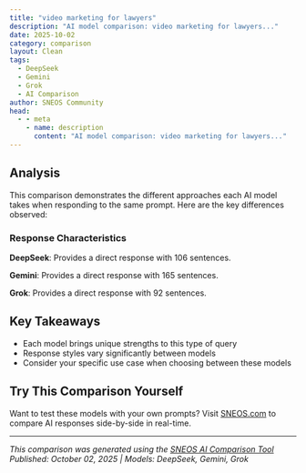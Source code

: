 ```yaml
---
title: "video marketing for lawyers"
description: "AI model comparison: video marketing for lawyers..."
date: 2025-10-02
category: comparison
layout: Clean
tags:
  - DeepSeek
  - Gemini
  - Grok
  - AI Comparison
author: SNEOS Community
head:
  - - meta
    - name: description
      content: "AI model comparison: video marketing for lawyers..."
---
```


<ChatComparison
  title="video marketing for lawyers"
  prompt="video marketing for lawyers"
  :responses='{
    "DeepSeek": "Of course. Video marketing is no longer optional for lawyers\u2014it\u0027s a critical tool for building trust, demonstrating expertise, and connecting with potential clients in a way that text and images alone cannot.\n\nHere is a comprehensive guide to video marketing for lawyers, covering strategy, content ideas, production, and distribution.\n\n---\n\n### **Part 1: The \u0022Why\u0022 - The Power of Video for Your Law Firm**\n\n*   **Builds Trust and Rapport:** People hire lawyers they like and trust. Video allows your personality, empathy, and competence to shine through before a client ever steps into your office.\n*   **Demonstrates Expertise:** Explaining complex legal concepts in simple terms shows you are a knowledgeable authority in your field.\n*   **Improves SEO (Search Engine Optimization):** Google owns YouTube. Video content, especially hosted on YouTube, is heavily favored in search results. It increases your \u0022dwell time\u0022 (how long people stay on your site), which is a positive ranking signal.\n*   **Answers Common Questions:** You can save yourself and your staff countless hours by creating videos that answer the most frequently asked questions from potential clients.\n*   **Higher Engagement:** Social media algorithms (Facebook, LinkedIn, Instagram) prioritize video content, especially native video (uploaded directly, not linked from YouTube), giving you a wider, more organic reach.\n\n---\n\n### **Part 2: The \u0022What\u0022 - Content Ideas for Every Stage of the Client Journey**\n\nStructure your content to attract, educate, and convert potential clients.\n\n#### **A) Top-of-Funnel (Awareness): For a Broad Audience**\nGoal: Attract people searching for general legal information.\n*   **\u0022Frequently Asked Questions\u0022 Videos:** \u0022What is the difference between Chapter 7 and Chapter 13 bankruptcy?\u0022 or \u0022What should I do immediately after a car accident?\u0022\n*   **Explainer Videos:** Break down complex legal processes. \u0022The Step-by-Step Process of a Personal Injury Claim\u0022 or \u0022How to Create a Living Will.\u0022\n*   **Legal News \u0026 Updates:** Briefly explain a new law or a relevant high-profile court case and what it means for the average person.\n\n#### **B) Mid-Funnel (Consideration): For Those Evaluating Their Options**\nGoal: Position yourself as the solution to their specific problem.\n*   **Case Study \u0026 Success Story Overviews:** (Without breaching confidentiality) Discuss a past client\u0027s type of problem, the legal challenges you faced, and the positive outcome you achieved. Use anonymized details.\n*   **\u0022Myth vs. Fact\u0022 Videos:** Address common misconceptions in your practice area. \u0022Myth: If I get a DUI, I will definitely go to jail.\u0022\n*   **Deep-Dive on a Specific Issue:** \u0022How is \u0027Pain and Suffering\u0027 Calculated in a Personal Injury Case?\u0022 or \u0022What Are the Hidden Costs of a Contested Divorce?\u0022\n\n#### **C) Bottom-of-Funnel (Decision): For Ready-to-Hire Clients**\nGoal: Encourage the viewer to contact your firm.\n*   **Firm Overview/Meet the Attorney:** This is your digital handshake. Introduce yourself, your firm\u0027s philosophy, and why you are passionate about helping clients.\n*   **Office Tour:** Make your firm feel familiar and welcoming. Introduce key staff members to humanize your practice.\n*   **Client Testimonials:** This is GOLD. A video testimonial from a happy client is far more powerful than a written quote.\n*   **Clear Call-to-Action (CTA) Videos:** A short video explicitly telling people what to do next. \u0022If you\u0027re facing [this problem], we can help. Call us at [number] for a free consultation today.\u0022\n\n---\n\n### **Part 3: The \u0022How\u0022 - Production \u0026 Best Practices**\n\nYou don\u0027t need a Hollywood budget. You need consistency and quality.\n\n#### **A) Essential Gear (The Basic Starter Kit)**\n1.  **Camera:** Your modern smartphone (iPhone/Android) has an excellent camera. Use the back camera for higher quality.\n2.  **Audio:** **This is non-negotiable.** Bad audio will make people click away. Use a lavalier microphone (clips to your shirt) that plugs into your phone, or a good quality USB microphone for desk recordings.\n3.  **Lighting:** A simple ring light or a softbox light from Amazon for under $50 will make a huge difference. Natural light from a window is also great (face the light).\n4.  **Tripod:** Keep the shot stable and professional.\n5.  **Background:** A clean, professional, and non-distracting background. A bookshelf, a plant, or a simple wall with your firm\u0027s logo is perfect.\n\n#### **B) On-Camera Best Practices**\n*   **Dress Professionally:** Wear what you would wear to meet a client for the first time.\n*   **Speak Clearly and Concisely:** Avoid legalese. Use simple, empathetic language.\n*   **Make Eye Contact:** Look directly at the camera lens, not at the screen. This simulates a conversation with the viewer.\n*   **Keep it Short:** Aim for 60-90 seconds for social media videos. Deeper educational content can be 3-5 minutes.\n*   **Use a Hook:** Start with a compelling question or statement in the first 3 seconds to grab attention. \u0022Were you just denied social security disability benefits? You may still have options.\u0022\n\n---\n\n### **Part 4: The \u0022Where\u0022 - Distribution \u0026 Promotion**\n\nCreating the video is only half the battle. You must get it in front of people.\n\n1.  **Your Website:**\n    *   Embed relevant videos on their corresponding practice area pages (e.g., a divorce FAQ video on your family law page).\n    *   Create a dedicated \u0022Video Library\u0022 or \u0022Resources\u0022 page.\n    *   Feature your best \u0022Meet the Attorney\u0022 or testimonial video on your homepage.\n\n2.  **YouTube:** This is your video hosting powerhouse.\n    *   Create a professional channel with your firm\u0027s name and logo.\n    *   Use descriptive titles with keywords (e.g., \u0022Boston Personal Injury Lawyer | How to Calculate My Claim\u0027s Value\u0022).\n    *   Write detailed video descriptions with links to your website and a CTA.\n    *   Use custom thumbnails that are clear and compelling.\n\n3.  **Social Media:**\n    *   **Facebook \u0026 Instagram:** Perfect for shorter, more personal videos, FAQs, and testimonials. Use Reels and Stories for maximum reach.\n    *   **LinkedIn:** Ideal for more professional content, firm news, and articles accompanied by a video summary.\n    *   **TikTok:** A growing platform for short, punchy legal advice aimed at a younger demographic. Use with a clear strategy.\n\n4.  **Email Marketing:** Include a video in your newsletter or a dedicated email blast to past clients and leads. A video can dramatically increase click-through rates.\n\n---\n\n### **Part 5: Compliance \u0026 Ethical Considerations**\n\n*   **Avoid False or Misleading Advertising:** Ensure all statements are accurate and can be substantiated.\n*   **No Guarantee of Results:** You must clearly state that prior results do not guarantee a similar outcome. Include this disclaimer in your video description or as a graphic overlay.\n*   **Attorney-Client Relationship:** State that viewing the video does not create an attorney-client relationship and that people should consult with an attorney for their specific situation.\n*   **Check Your State Bar Rules:** Rules on attorney advertising vary by state. Some states require specific disclaimers on all advertising, including video. Always review your local rules.\n\n### **Sample 30-Day Video Launch Plan for a Small Law Firm**\n\n*   **Week 1:** Record and publish 4 short FAQ videos (one per week). Start with your most common phone call questions.\n*   **Week 2:** Film your \u0022Meet the Attorney\u0022 and office tour video. Publish the \u0022Meet the Attorney\u0022 video.\n*   **Week 3:** Publish the office tour video. Reach out to a past satisfied client for a testimonial.\n*   **Week 4:** Film and publish the client testimonial. Create a blog post for one of your FAQ videos and embed the video in it.\n\n**Final Takeaway:** Start small, but start. The most important thing is to be consistent. A steady stream of helpful, authentic video content will establish your firm as a trusted, modern, and approachable authority in your legal market.",
    "Gemini": "Okay, let\u0027s break down video marketing for lawyers, covering strategies, content ideas, and practical tips.\n\n**I. Why Video Marketing for Lawyers?**\n\n*   **Increased Engagement:**  People are more likely to watch a video than read a long block of text. Video grabs attention quickly.\n*   **Improved Website Ranking (SEO):**  Google loves video content.  Videos embedded on your website can significantly improve your search engine ranking, especially when optimized correctly.\n*   **Builds Trust and Connection:**  People connect with faces and voices.  Video allows potential clients to see and hear you, fostering trust and rapport before they even contact you.\n*   **Demonstrates Expertise:** Video provides a powerful platform to showcase your knowledge and experience in a specific area of law.\n*   **Explains Complex Topics Simply:** Law can be complex.  Video helps simplify legal jargon and make information accessible to a wider audience.\n*   **Mobile-Friendly:** Most people consume content on their mobile devices. Video is easily accessible on smartphones and tablets.\n*   **Shareable Content:**  Compelling videos are easily shared on social media, extending your reach exponentially.\n*   **Cost-Effective:** While professional video production can be an investment, you can start with basic equipment and gradually improve your production quality.\n\n**II.  Video Content Ideas for Lawyers:**\n\nHere\u0027s a breakdown of different video types and content possibilities:\n\n*   **A. Explainer Videos:**\n    *   **Topic:** Explain common legal terms (e.g., \u0022What is probate?\u0022, \u0022Understanding the difference between assault and battery\u0022).\n    *   **Format:**  Animated explainer videos or a talking-head video with simple visuals.\n    *   **Goal:**  Educate the audience and establish you as a knowledgeable resource.\n    *   **Example:** \u00225 Things You Need to Know About Estate Planning.\u0022\n    *   **Tip:** Keep it concise and avoid legal jargon.\n\n*   **B.  \u0022About Us\u0022 / Introduction Videos:**\n    *   **Topic:**  Introduce yourself, your firm, your team, and your mission.\n    *   **Format:**  Mix of talking-head segments, office footage, and client testimonials.\n    *   **Goal:**  Build trust and showcase your firm\u0027s personality and values.\n    *   **Example:**  A welcome video on your website\u0027s \u0022About Us\u0022 page.\n    *   **Tip:**  Be authentic and genuine.  Highlight what makes your firm unique.\n\n*   **C.  Client Testimonial Videos:**\n    *   **Topic:**  Feature satisfied clients sharing their positive experiences working with your firm.\n    *   **Format:**  Interview-style video.\n    *   **Goal:**  Provide social proof and build credibility.\n    *   **Example:**  \u0022How [Law Firm Name] Helped Me Win My Case.\u0022\n    *   **Tip:**  Obtain written consent from clients before filming and sharing their testimonials. Focus on specific benefits they experienced.\n\n*   **D.  Q\u0026A / FAQ Videos:**\n    *   **Topic:**  Answer frequently asked questions about specific legal topics or your firm\u0027s services.\n    *   **Format:**  Talking-head video or a panel discussion.\n    *   **Goal:**  Address common concerns and provide valuable information.\n    *   **Example:**  \u0022Top 5 Questions About Filing for Bankruptcy.\u0022\n    *   **Tip:**  Keep answers concise and easy to understand.  Use real questions from your clients.\n\n*   **E.  Case Study Videos:**\n    *   **Topic:**  Share success stories of past cases (with client permission and confidentiality maintained).\n    *   **Format:**  Narrative-driven video with visuals and testimonials.\n    *   **Goal:**  Demonstrate your expertise and problem-solving abilities.\n    *   **Example:**  \u0022How We Successfully Defended a Client Against DUI Charges.\u0022\n    *   **Tip:**  Focus on the challenges the client faced, the steps you took to help them, and the positive outcome. Anonymize details as needed.\n\n*   **F.  News and Updates Videos:**\n    *   **Topic:**  Discuss recent changes in the law, relevant court decisions, or important legal news.\n    *   **Format:**  Talking-head video or news report style.\n    *   **Goal:**  Position yourself as a thought leader and keep your audience informed.\n    *   **Example:**  \u0022New Legislation Affects Small Businesses in [Your State].\u0022\n    *   **Tip:**  Be timely and provide insightful analysis.\n\n*   **G.  Behind-the-Scenes Videos:**\n    *   **Topic:**  Give viewers a glimpse into your firm\u0027s culture and daily operations.\n    *   **Format:**  Informal and candid footage.\n    *   **Goal:**  Humanize your firm and build a connection with your audience.\n    *   **Example:**  A video of your team volunteering at a local charity event.\n    *   **Tip:**  Keep it authentic and focus on showcasing your firm\u0027s personality.\n\n*   **H.  Live Videos (Facebook Live, YouTube Live, Instagram Live):**\n    *   **Topic:**  Host live Q\u0026A sessions, discussions on current legal events, or webinars.\n    *   **Format:**  Interactive and engaging live broadcast.\n    *   **Goal:**  Build a community and interact with your audience in real time.\n    *   **Example:**  \u0022Ask a Lawyer: Live Q\u0026A on Divorce Law.\u0022\n    *   **Tip:**  Promote your live videos in advance and encourage viewers to ask questions.\n\n*   **I.  Webinars:**\n    *   **Topic:**  In-depth presentations on specific legal topics.\n    *   **Format:**  Combination of slides, talking-head segments, and Q\u0026A.\n    *   **Goal:**  Provide comprehensive information and generate leads.\n    *   **Example:**  \u0022Estate Planning Essentials: A Comprehensive Guide.\u0022\n    *   **Tip:**  Offer valuable content and promote your webinar through email marketing and social media.\n\n*   **J.  \u0022Day in the Life\u0022 Videos:**\n     * **Topic:** Show a typical day of a lawyer/paralegal at your firm.\n     * **Format:** Following one person through their daily tasks (editing out client confidentiality concerns.)\n     * **Goal:** To show the expertise and diligence your firm brings to the table.\n     * **Tip:** Focus on showing what your people *do*, not just what they *say* they do.\n\n**III.  Video Production Tips:**\n\n*   **A.  Equipment:**\n    *   **Camera:**  Start with your smartphone (most modern phones have excellent cameras).  As you grow, consider investing in a DSLR or mirrorless camera.\n    *   **Microphone:**  Essential for clear audio.  A lavalier microphone (clip-on) or a USB microphone for your computer is a good investment.\n    *   **Lighting:**  Good lighting is crucial.  Natural light is best, but you can also use softbox lighting kits.\n    *   **Tripod:**  Essential for stable shots.\n    *   **Editing Software:**  Free options include DaVinci Resolve, OpenShot, and HitFilm Express.  Paid options include Adobe Premiere Pro and Final Cut Pro.\n*   **B.  Scripting and Planning:**\n    *   **Outline:**  Create a script or outline for each video to ensure you stay on topic and deliver a clear message.\n    *   **Keep it Concise:**  Attention spans are short.  Aim for videos that are 1-3 minutes long (unless it\u0027s a webinar).\n    *   **Know Your Audience:**  Tailor your content to the needs and interests of your target audience.\n*   **C.  Filming Techniques:**\n    *   **Framing:**  Pay attention to the composition of your shots.  Use the rule of thirds to create visually appealing images.\n    *   **Eye Contact:**  Look directly at the camera when speaking.\n    *   **Background:**  Choose a clean and professional background.  Avoid distracting elements.\n    *   **Audio:**  Ensure your audio is clear and free of background noise.\n*   **D.  Editing:**\n    *   **Trim Excess Footage:**  Remove any unnecessary pauses or mistakes.\n    *   **Add Visuals:**  Use graphics, animations, and B-roll footage to enhance your videos.\n    *   **Add Music:**  Use royalty-free music to create a mood and enhance the viewing experience.\n    *   **Add Captions:**  Captions make your videos accessible to a wider audience and improve SEO.\n*   **E.  Professionalism:**\n     * **Legal Compliance:** Be extremely careful not to reveal privileged client information. Obey all attorney-client confidentiality rules.\n     * **Ethical considerations:** Abide by all applicable ethics rules regarding advertising and solicitation.\n     * **Disclaimers:** Include appropriate disclaimers (e.g., \u0022This video is for informational purposes only and does not constitute legal advice.\u0022)\n\n**IV.  Video Marketing and Promotion:**\n\n*   **A.  YouTube:**\n    *   **Create a Channel:**  Set up a YouTube channel for your law firm.\n    *   **Optimize Your Videos:**  Use relevant keywords in your titles, descriptions, and tags.\n    *   **Create Playlists:**  Organize your videos into playlists by topic.\n    *   **Promote Your Videos:**  Share your videos on social media and embed them on your website.\n    *   **Engage with Viewers:**  Respond to comments and questions.\n*   **B.  Website:**\n    *   **Embed Videos:**  Embed your videos on relevant pages of your website (e.g., your homepage, service pages, blog posts).\n    *   **Create a Video Gallery:**  Create a dedicated page on your website for your video content.\n*   **C.  Social Media:**\n    *   **Share Videos:**  Share your videos on all your social media channels (Facebook, LinkedIn, Twitter, Instagram, etc.).\n    *   **Tailor Your Content:**  Adapt your videos to the specific requirements of each platform (e.g., shorter videos for Instagram, longer videos for YouTube).\n    *   **Use Hashtags:**  Use relevant hashtags to reach a wider audience.\n    *   **Engage with Followers:**  Respond to comments and questions.\n*   **D.  Email Marketing:**\n    *   **Include Videos in Your Emails:**  Embed videos in your email newsletters and marketing campaigns.  Videos increase click-through rates.\n*   **E.  Paid Advertising:**\n    *   **YouTube Ads:**  Run targeted ads on YouTube to reach potential clients who are searching for legal services.\n    *   **Social Media Ads:**  Use social media advertising to promote your videos to a specific demographic.\n*   **F.  SEO (Search Engine Optimization):**\n    *   **Keyword Research:**  Identify the keywords that potential clients are using to search for legal services.\n    *   **Optimize Video Titles and Descriptions:**  Include relevant keywords in your video titles and descriptions.\n    *   **Use Tags:**  Use relevant tags to help people find your videos.\n    *   **Promote Your Videos:**  Share your videos on social media and embed them on your website to increase their visibility.\n*   **G.  Metrics and Analytics:**\n    *   **Track Your Results:**  Use YouTube Analytics and Google Analytics to track the performance of your videos.\n    *   **Analyze Your Data:**  Analyze your data to identify what\u0027s working and what\u0027s not.\n    *   **Adjust Your Strategy:**  Adjust your video marketing strategy based on your results.\n\n**V.  Key Takeaways:**\n\n*   **Start Small:**  Don\u0027t try to do everything at once.  Start with a few simple videos and gradually expand your efforts.\n*   **Be Consistent:**  Regularly create and publish new videos to keep your audience engaged.\n*   **Provide Value:**  Focus on creating videos that are informative, helpful, and entertaining.\n*   **Be Patient:**  It takes time to build a following and see results from video marketing.  Don\u0027t get discouraged if you don\u0027t see immediate results.\n*   **Measure and Adapt:** Track your results and adjust your strategy as needed.\n*   **Compliance is Key:** *Always* ensure your video content complies with all applicable ethical rules and regulations for lawyer advertising in your jurisdiction. When in doubt, consult with your ethics counsel.\n\nBy following these tips, you can use video marketing to effectively reach potential clients, build trust, and grow your law firm. Good luck!\n",
    "Grok": "Video marketing is an incredibly powerful tool for lawyers and law firms to build trust, showcase expertise, and connect with potential clients. With the rise of online platforms and the increasing preference for video content over text, incorporating videos into your marketing strategy can help you stand out in a competitive legal market. Below are some key strategies, ideas, and tips for effective video marketing tailored for lawyers:\n\n---\n\n### Why Video Marketing Works for Lawyers\n1. **Builds Trust and Credibility**: Videos allow you to humanize your brand. Potential clients can see and hear you, making it easier to trust you with their legal issues.\n2. **Improves SEO**: Videos can boost your website\u2019s search engine rankings, as Google favors content with multimedia.\n3. **Engages Audiences**: People are more likely to watch a short, informative video than read a long blog post or article.\n4. **Showcases Expertise**: Videos let you demonstrate your knowledge and experience in specific legal areas.\n\n---\n\n### Types of Videos Lawyers Can Create\n1. **Introduction Videos**:\n   - Create a short video introducing yourself or your law firm. Highlight your areas of practice (e.g., personal injury, family law, criminal defense), your experience, and what sets you apart.\n   - Example: \u0022Meet John Smith, Your Trusted Family Law Attorney.\u0022\n\n2. **Client Testimonials**:\n   - Record video testimonials from satisfied clients (with their permission) to build social proof. Ensure compliance with ethical guidelines and client confidentiality rules.\n   - Example: A client sharing how your firm helped them win a tough custody battle.\n\n3. **Educational Content**:\n   - Produce videos that answer common legal questions or explain complex legal concepts in simple terms. This positions you as an authority.\n   - Examples: \n     - \u0022What to Do After a Car Accident\u0022\n     - \u0022Understanding Your Rights in a DUI Case\u0022\n     - \u0022How to File for Divorce in [State]\u0022\n\n4. **Case Studies or Success Stories**:\n   - Share anonymized stories of successful cases (without revealing client identities) to demonstrate your expertise and results.\n   - Example: \u0022How We Helped a Client Recover $1M in a Personal Injury Case\u0022\n\n5. **Legal Updates or News**:\n   - Discuss recent changes in the law or high-profile legal cases relevant to your practice area. This shows you\u2019re up-to-date and knowledgeable.\n   - Example: \u0022New Laws on Workplace Harassment: What Employers Need to Know\u0022\n\n6. **Behind-the-Scenes Content**:\n   - Show the human side of your firm with videos of your team at work, community involvement, or pro bono initiatives.\n   - Example: \u0022A Day in the Life of a Criminal Defense Attorney\u0022\n\n7. **Live Q\u0026A Sessions**:\n   - Host live videos on platforms like YouTube, Facebook, or Instagram to answer audience questions in real-time. This builds engagement and trust.\n\n---\n\n### Best Practices for Video Marketing for Lawyers\n1. **Keep It Professional but Approachable**:\n   - Dress professionally and use a clean, well-lit background. However, don\u2019t be overly formal\u2014be conversational to connect with viewers.\n\n2. **Optimize for Mobile**:\n   - Many people watch videos on their phones, so ensure your videos are formatted for mobile viewing (vertical or square formats for social media).\n\n3. **Include a Call-to-Action (CTA)**:\n   - At the end of each video, encourage viewers to take the next step, such as scheduling a free consultation, visiting your website, or following you on social media.\n   - Example: \u0022Call us today for a free consultation at [phone number].\u0022\n\n4. **Add Captions and Subtitles**:\n   - Many viewers watch videos on mute, especially on social media. Adding captions ensures your message gets across.\n\n5. **Stay Compliant with Legal Ethics Rules**:\n   - Be mindful of state bar association rules regarding advertising and client testimonials. Avoid making guarantees about outcomes, and always protect client confidentiality.\n\n6. **Keep Videos Short and Focused**:\n   - Most viewers have short attention spans. Aim for videos between 1-3 minutes for social media and 3-5 minutes for in-depth content on YouTube or your website.\n\n7. **Use High-Quality Equipment**:\n   - Invest in a decent camera, microphone, and lighting to ensure your videos look and sound professional. If budget is a concern, modern smartphones with good cameras can work well.\n\n---\n\n### Platforms to Share Your Videos\n1. **YouTube**:\n   - Create a branded channel for your law firm and upload educational videos, client testimonials, and legal tips. Optimize video titles, descriptions, and tags with relevant keywords (e.g., \u0022personal injury lawyer in [city]\u0022).\n   - Use YouTube analytics to track which videos perform best.\n\n2. **Social Media (Facebook, Instagram, LinkedIn, TikTok)**:\n   - Share short, engaging clips on social media platforms to reach a wider audience. For example, post quick legal tips on Instagram Reels or TikTok.\n   - LinkedIn is great for B2B legal services (e.g., corporate law) or professional networking.\n\n3. **Your Website**:\n   - Embed videos on your homepage, \u0022About Us\u0022 page, and practice area pages to engage visitors and improve SEO.\n\n4. **Email Marketing**:\n   - Include video links in email newsletters to re-engage past clients or nurture leads.\n\n---\n\n### Measuring Success\n- Track metrics like views, engagement (likes, comments, shares), and click-through rates to see which videos resonate with your audience.\n- Use tools like Google Analytics, YouTube Analytics, or social media insights to monitor performance.\n- Monitor conversions\u2014how many viewers contact your firm or schedule consultations after watching your videos?\n\n---\n\n### Tools for Creating and Editing Videos\n- **Recording**: Use a smartphone, DSLR camera, or webcam with a tripod for stability.\n- **Editing**: Tools like Adobe Premiere Pro, Final Cut Pro, or free options like iMovie and DaVinci Resolve.\n- **Simplified Platforms**: Canva, Animoto, or InVideo for easy video creation with templates.\n- **Captions**: Use tools like Rev.com or automatic captioning features on YouTube and social media.\n\n---\n\n### Bonus Tips\n- **Consistency is Key**: Post videos regularly (e.g., once a week or biweekly) to build a loyal audience.\n- **Localize Your Content**: Mention your city or region in videos to attract local clients (e.g., \u0022Top Divorce Lawyer in Chicago\u0022).\n- **Collaborate**: Partner with other professionals (e.g., financial advisors or real estate agents) for joint videos that provide value to both audiences.\n\n---\n\nVideo marketing for lawyers doesn\u2019t have to be complicated or expensive. Start small with a smartphone and a simple script, focusing on providing value to your potential clients. As you grow more comfortable, invest in better equipment and expand your content strategy. By consistently creating authentic, helpful, and professional videos, you can attract more clients and position your law firm as a trusted resource in your community. \n\nWould you like specific ideas for video scripts or a step-by-step guide to creating your first video?"
  }'
  published-date="02:49"
/>

## Analysis

This comparison demonstrates the different approaches each AI model takes when responding to the same prompt. Here are the key differences observed:

### Response Characteristics

**DeepSeek**: Provides a direct response with 106 sentences. 

**Gemini**: Provides a direct response with 165 sentences. 

**Grok**: Provides a direct response with 92 sentences. 

## Key Takeaways

- Each model brings unique strengths to this type of query
- Response styles vary significantly between models
- Consider your specific use case when choosing between these models

## Try This Comparison Yourself

Want to test these models with your own prompts? Visit [SNEOS.com](https://sneos.com) to compare AI responses side-by-side in real-time.

---

*This comparison was generated using the [SNEOS AI Comparison Tool](https://sneos.com)*
*Published: October 02, 2025 | Models: DeepSeek, Gemini, Grok*

